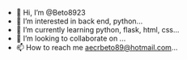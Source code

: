 - 👋 Hi, I’m @Beto8923
- 👀 I’m interested in back end, python...
- 🌱 I’m currently learning python, flask, html, css...
- 💞️ I’m looking to collaborate on ...
- 📫 How to reach me aecrbeto89@hotmail.com...

<!---
Beto8923/Beto8923 is a ✨ special ✨ repository because its `README.md` (this file) appears on your GitHub profile.
You can click the Preview link to take a look at your changes.
--->
